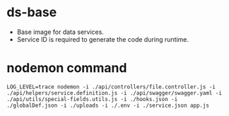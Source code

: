 # ds-base #

* Base image for data services.
* Service ID is required to generate the code during runtime.


# nodemon command

```
LOG_LEVEL=trace nodemon -i ./api/controllers/file.controller.js -i ./api/helpers/service.definition.js -i ./api/swagger/swagger.yaml -i ./api/utils/special-fields.utils.js -i ./hooks.json -i ./globalDef.json -i ./uploads -i ./.env -i ./service.json app.js 
```